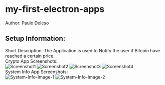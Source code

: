 # my-first-electron-apps
Author: Paulo Deleso

Setup Information:
--
Short Description:
The Application is used to Notify the user if Bitcoin have reached a certain price.
<br>
Crypto App Screenshots:
<br>
<img src="https://i.ibb.co/Qd7w6K6/Screenshot1.png" alt="Screenshot1" border="0">
<img src="https://i.ibb.co/phpRMBf/Screenshot2.png" alt="Screenshot2" border="0">
<img src="https://i.ibb.co/NSGL7c2/Screenshot3.png" alt="Screenshot3" border="0">
<img src="https://i.ibb.co/74fYdLW/Screenshot4.png" alt="Screenshot4" border="0">
<br>
System Info App Screenshots:
<br>
<img src="https://i.ibb.co/wKFhsfv/System-Info-Image-1.png" alt="System-Info-Image-1" border="0">
<img src="https://i.ibb.co/k81c6j9/System-Info-Image-2.png" alt="System-Info-Image-2" border="0">

